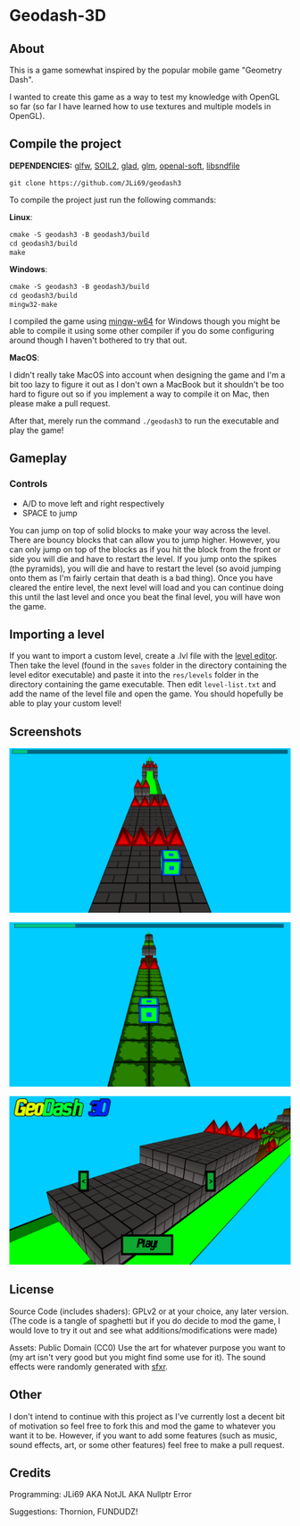 # Geodash-3D

## About
This is a game somewhat inspired by the popular mobile game "Geometry Dash". 

I wanted to create this game as a way to test my knowledge with OpenGL so far (so far I have learned how to use textures and multiple models in OpenGL).

## Compile the project
**DEPENDENCIES:** [glfw](https://github.com/glfw/glfw), [SOIL2](https://github.com/SpartanJ/SOIL2), [glad](https://glad.dav1d.de/), [glm](https://github.com/g-truc/glm), [openal-soft](https://github.com/kcat/openal-soft), [libsndfile](https://github.com/libsndfile/libsndfile)

```
git clone https://github.com/JLi69/geodash3
```

To compile the project just run the following commands:

**Linux**:

```
cmake -S geodash3 -B geodash3/build
cd geodash3/build
make
```

**Windows**:

```
cmake -S geodash3 -B geodash3/build
cd geodash3/build
mingw32-make
```

I compiled the game using [mingw-w64](https://github.com/mingw-w64/mingw-w64) for Windows though you might be able to compile it using some other compiler if you do some configuring around though I haven't bothered to try that out.

**MacOS**:

I didn't really take MacOS into account when designing the game and I'm a bit too lazy to figure it out as I don't own a MacBook but it shouldn't be too hard to figure out so if you implement a way to compile it on Mac, then please make a pull request. 

After that, merely run the command `./geodash3` to run the executable and play the game!

## Gameplay
### Controls
 - A/D to move left and right respectively
 - SPACE to jump

You can jump on top of solid blocks to make your way across the level. There are bouncy blocks that can allow you to jump higher. However, you can only jump on top of the blocks as if you hit the block from the front or side you will die and have to restart the level. If you jump onto the spikes (the pyramids), you will die and have to restart the level (so avoid jumping onto them as I'm fairly certain that death is a bad thing). Once you have cleared the entire level, the next level will load and you can continue doing this until the last level and once you beat the final level, you will have won the game.

## Importing a level
If you want to import a custom level, create a .lvl file with the [level editor](https://github.com/JLi69/geodash3/tree/master/editor). Then take the level (found in the `saves` folder in the directory containing the level editor executable) and paste it into the `res/levels` folder in the directory containing the game executable. Then edit `level-list.txt` and add the name of the level file and open the game. You should hopefully be able to play your custom level! 

## Screenshots
![screenshot1](screenshots/geodash3-screenshot1.png)

![screenshot2](screenshots/geodash3-screenshot2.png)

![screenshot3](screenshots/geodash3-screenshot3.png)

## License
Source Code (includes shaders): GPLv2 or at your choice, any later version. (The code is a tangle of spaghetti but if you do decide to mod the game, I would love to try it out and see what additions/modifications were made)

Assets: Public Domain (CC0)
Use the art for whatever purpose you want to (my art isn't very good but you might find some use for it). The sound effects were randomly generated with [sfxr](https://www.drpetter.se/project_sfxr.html). 

## Other
I don't intend to continue with this project as I've currently lost a decent bit of motivation so feel free to fork this and mod the game to whatever you want it to be. However, if you want to add some features (such as music, sound effects, art, or some other features) feel free to make a pull request.

## Credits
Programming: JLi69 AKA NotJL AKA Nullptr Error

Suggestions: Thornion, FUNDUDZ!
